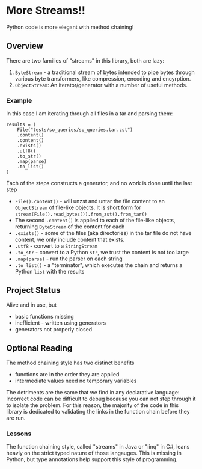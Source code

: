 # More Streams!!

Python code is more elegant with method chaining!


## Overview

There are two families of "streams" in this library, both are lazy:

1. `ByteStream` - a traditional stream of bytes intended to pipe bytes through various byte transformers, like compression, encoding and encyrption.  
2. `ObjectStream`: An iterator/generator with a number of useful methods.

### Example

In this case I am iterating through all files in a tar and parsing them:

    results = (
        File("tests/so_queries/so_queries.tar.zst")
        .content()
        .content()
        .exists()
        .utf8()
        .to_str()
        .map(parse)
        .to_list()
    )
    
 Each of the steps constructs a generator, and no work is done until the last step
 
 
 * `File().content()` - will unzst and untar the file content to an `ObjectStream` of file-like objects.  It is short form for `stream(File().read_bytes()).from_zst().from_tar()`
 * The second `.content()` is applied to each of the file-like objects, returning `ByteStream` of the content for each
 * `.exists()` - some of the files (aka directories) in the tar file do not have content, we only include content that exists.
 * `.utf8` - convert to a `StringStream`
 * `.to_str` - convert to a Python `str`, we trust the content is not too large
 * `.map(parse)` - run the parser on each string
 * `.to_list()` - a "terminator", which executes the chain and returns a Python `list` with the results
 
## Project Status

Alive and in use, but 

* basic functions missing
* inefficient - written using generators
* generators not properly closed


## Optional Reading

The method chaining style has two distinct benefits

* functions are in the order they are applied 
* intermediate values need no temporary variables

The detriments are the same that we find in any declarative language: Incorrect code can be difficult to debug because you can not step through it to isolate the problem.  For this reason, the majority of the code in this library is dedicated to validating the links in the function chain before they are run.

### Lessons

The function chaining style, called "streams" in Java or "linq" in C#, leans heavly on the strict typed nature of those langauges.  This is missing in Python, but type annotations help support this style of programming.

